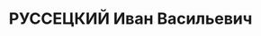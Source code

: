 ---
title: РУССЕЦКИЙ Иван Васильевич
description: "Род. 23.07.1895, Киевская обл., Ходорковский р-н, с. Яроповичи, украинец,\
  \ обр.: среднее, учитель, Винниц.учительский семинарий, член КП(б)У с 1924 по 1937.\
  \ Проживал: г. Винница, ул. Ленина, 82. Зам.зав.школьным отд. Винниц.обкома КП(б)У\
  \ \n  Арестован УНКВД по Винниц.обл. 01.08.1937. Обв. по ст. 54-8, 11 УК УССР. Приговор:\
  \ ВК ВС СССР, 26.12.1937 – ВМН с конфискацией имущества. Расстрелян 27.12.1937.\
  \ \n  Реабилитирован ВК ВС СССР 17.09.1957"
---